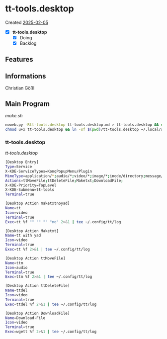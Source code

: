 # tt-tools.desktop
Created [2025-02-05](2025-02-05)

- [x] **tt-tools.desktop**
    - [x] Doing
    - [x] Backlog

## Features



## Informations
 Christian Gößl
## Main Program


*make.sh*
```bash
noweb.py -Rtt-tools.desktop tt-tools.desktop.md > tt-tools.desktop && echo 'tt-tools.desktop' && date 
chmod u+x tt-tools.desktop && ln -sf $(pwd)/tt-tools.desktop ~/.local/share/kservices5/ServiceMenus/tt-tools.desktop && echo 'fertig'
```

### tt-tools.desktop

*tt-tools.desktop*
```bash
[Desktop Entry]
Type=Service
X-KDE-ServiceTypes=KonqPopupMenu/Plugin
MimeType=application/*;audio/*;video/*;image/*;inode/directory;message/rfc822;text/html;text/x-tex;
Actions=ttMoveFile;ttDeleteFile;Maketxt;DownloadFile;
X-KDE-Priority=TopLevel
X-KDE-Submenu=tt-tools
Terminal=true

[Desktop Action maketxtnoyad]
Name=tt
Icon=video
Terminal=true
Exec=tt %f "" "" "" "no" 2>&1 | tee ~/.config/tt/log

[Desktop Action Maketxt]
Name=tt with yad
Icon=video
Terminal=true
Exec=tt %f 2>&1 | tee ~/.config/tt/log

[Desktop Action ttMoveFile]
Name=ttm
Icon=audio
Terminal=true
Exec=ttm %f 2>&1 | tee ~/.config/tt/log

[Desktop Action ttDeleteFile]
Name=ttdel
Icon=video
Terminal=true
Exec=ttdel %f 2>&1 | tee ~/.config/tt/log

[Desktop Action DownloadFile]
Name=Download-File
Icon=video
Terminal=true
Exec=wgett %f 2>&1 | tee ~/.config/tt/log
```
